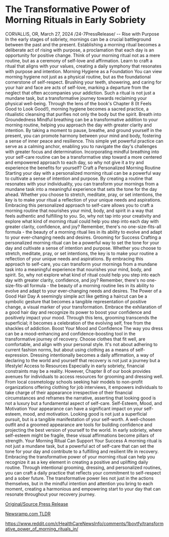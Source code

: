 # The Transformative Power of Morning Rituals in Early Sobriety

CORVALLIS, OR, March 27, 2024 /24-7PressRelease/ --   Rise with Purpose In the early stages of sobriety, mornings can be a crucial battleground between the past and the present. Establishing a morning ritual becomes a deliberate act of rising with purpose, a proclamation that each day is an opportunity for positive change.  Think of your morning ritual not as a mere routine, but as a ceremony of self-love and affirmation. Learn to craft a ritual that aligns with your values, creating a daily symphony that resonates with purpose and intention.  Morning Hygiene as a Foundation You can view morning hygiene not just as a physical routine, but as the foundational cornerstone of self-respect.  Brushing your teeth, showering, and caring for your hair and face are acts of self-love, marking a departure from the neglect that often accompanies your addiction. Such a ritual is not just a mundane task, but a transformative journey towards reclaiming your physical well-being.  Through the lens of the book's Chapter 8 (It Feels Good to Look Good!), morning hygiene becomes a sacred practice, a ritualistic cleansing that purifies not only the body but the spirit.  Breath into Groundedness Mindful breathing can be a transformative addition to your morning routine, helping you approach the day with greater clarity and intention. By taking a moment to pause, breathe, and ground yourself in the present, you can promote harmony between your mind and body, fostering a sense of inner peace and resilience.  This simple yet powerful practice can serve as a calming anchor, enabling you to navigate the day's challenges with greater focus and determination. Incorporating mindful breathing into your self-care routine can be a transformative step toward a more centered and empowered approach to each day, so why not give it a try and experience the benefits for yourself?  Craft a Personalized Morning Routine Starting your day with a personalized morning ritual can be a powerful way to cultivate a sense of intention and purpose. By creating a routine that resonates with your individuality, you can transform your mornings from a mundane task into a meaningful experience that sets the tone for the day ahead. Whether you choose to stretch, meditate, pray, or set intentions, the key is to make your ritual a reflection of your unique needs and aspirations.  Embracing this personalized approach to self-care allows you to craft a morning routine that nourishes your mind, body, and spirit in a way that feels authentic and fulfilling to you. So, why not tap into your creativity and explore what kind of morning ritual could help you step into each day with greater clarity, confidence, and joy? Remember, there's no one-size-fits-all formula - the beauty of a morning ritual lies in its ability to evolve and adapt to your ever-changing needs and desires.  Grooming for Success Crafting a personalized morning ritual can be a powerful way to set the tone for your day and cultivate a sense of intention and purpose. Whether you choose to stretch, meditate, pray, or set intentions, the key is to make your routine a reflection of your unique needs and aspirations.  By embracing this approach to self-care, you can transform your mornings from a mundane task into a meaningful experience that nourishes your mind, body, and spirit. So, why not explore what kind of ritual could help you step into each day with greater clarity, confidence, and joy?  Remember, there's no one-size-fits-all formula - the beauty of a morning routine lies in its ability to evolve and adapt to your ever-changing needs and desires.  The Power of a Good Hair Day A seemingly simple act like getting a haircut can be a symbolic gesture that becomes a tangible representation of positive change, a visual marker of your transformation.  Embrace the exhilaration of a good hair day and recognize its power to boost your confidence and positively impact your mood. Through this lens, grooming transcends the superficial; it becomes a celebration of the evolving self, free from the shackles of addiction.  Boost Your Mood and Confidence The way you dress can be a mood-enhancing and confidence-boosting tool in the transformative journey of recovery. Choose clothes that fit well, are comfortable, and align with your personal style. It's not about adhering to current fashion norms, but about using clothing as a means of self-expression. Dressing intentionally becomes a daily affirmation, a way of declaring to the world and yourself that recovery is not just a journey but a lifestyle!  Access to Resources Especially in early sobriety, financial constraints may be a reality. However, Chapter 8 of our book provides avenues for individuals to access resources for grooming and dressing well. From local cosmetology schools seeking hair models to non-profit organizations offering clothing for job interviews, it empowers individuals to take charge of their appearance irrespective of their financial circumstances and reframes the narrative, asserting that looking good is not a luxury but a fundamental aspect of self-care.  Self-Esteem, Mood, and Motivation Your appearance can have a significant impact on your self-esteem, mood, and motivation. Looking good is not just a superficial pursuit, but is a tangible manifestation of your self-worth.  A well-chosen outfit and a groomed appearance are tools for building confidence and projecting the best version of yourself to the world. In early sobriety, where self-esteem might be fragile, these visual affirmations become pillars of strength.  Your Morning Ritual Can Support Your Success A morning ritual is not just a mundane task, but a powerful act of self-care that can set the tone for your day and contribute to a fulfilling and resilient life in recovery.  Embracing the transformative power of your morning ritual can help you recognize it as a key element in creating a positive and uplifting daily routine.  Through intentional grooming, dressing, and personalized routines, you can craft a daily practice that reflects your commitment to self-respect and a sober future. The transformative power lies not just in the actions themselves, but in the mindful intention and attention you bring to each moment, creating a harmonious and empowering start to your day that can resonate throughout your recovery journey. 

[Original/Source Press Release](https://www.24-7pressrelease.com/press-release/509555/the-transformative-power-of-morning-rituals-in-early-sobriety)
                    

[Newsramp.com TLDR](None) 

https://www.reddit.com/r/HealthCareNewsInfo/comments/1bovtfy/transformative_power_of_morning_rituals_in/